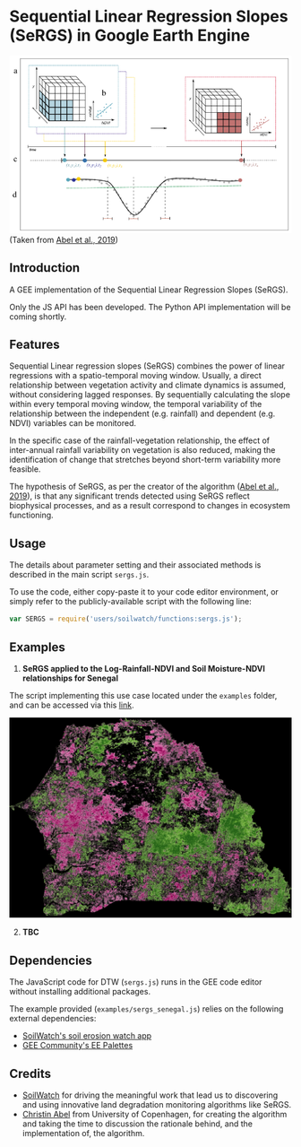 # Sequential Linear Regression Slopes (SeRGS) in Google Earth Engine

![Euclidean vs DTW comparison](images/Sergs_graph.png)
(Taken from [Abel et al., 2019](https://www.sciencedirect.com/science/article/abs/pii/S0034425719300653))

## Introduction
A GEE implementation of the Sequential Linear Regression Slopes (SeRGS).

Only the JS API has been developed. The Python API implementation will be coming shortly.

## Features
Sequential Linear regression slopes (SeRGS) combines the power of linear regressions with a spatio-temporal moving window.
Usually, a direct relationship between vegetation activity and climate dynamics is assumed, without considering lagged responses.
By sequentially calculating the slope within every temporal moving window, the temporal variability of the 
relationship between the independent (e.g. rainfall) and dependent (e.g. NDVI) variables can be monitored. 

In the specific case of the rainfall-vegetation relationship, the effect of inter-annual rainfall variability on vegetation is also
reduced, making the identification of change that stretches beyond short-term variability more feasible. 

The hypothesis of SeRGS, as per the creator of the algorithm 
([Abel et al., 2019](https://www.sciencedirect.com/science/article/abs/pii/S0034425719300653)), is that any significant trends detected using
SeRGS reflect biophysical processes, and as a result correspond to changes in ecosystem functioning.

## Usage
The details about parameter setting and their associated methods is described in the main script `sergs.js`.

To use the code, either copy-paste it to your code editor environment, or simply refer to the publicly-available script with the following line:
```js
var SERGS = require('users/soilwatch/functions:sergs.js');
```

## Examples

1. **SeRGS applied to the Log-Rainfall-NDVI and Soil Moisture-NDVI relationships for Senegal**

The script implementing this use case located under the `examples` folder, and can be accessed via this [link](https://code.earthengine.google.com/48dcf366f9202c3e8cf3fcdc21f269e8).

![Sudan Sennar DTW example](images/SeRGS_rainfall_ndvi.gif)

2. **TBC**

## Dependencies
The JavaScript code for DTW (`sergs.js`) runs in the GEE code editor without installing additional packages.

The example provided (`examples/sergs_senegal.js`) relies on the following external dependencies:
- [SoilWatch's soil erosion watch app](https://github.com/SoilWatch/soil-erosion-watch)
- [GEE Community's EE Palettes](https://github.com/gee-community/ee-palettes)

## Credits

- [SoilWatch](https://soilwatch.eu/) for driving the meaningful work that lead us to discovering and 
  using innovative land degradation monitoring algorithms like SeRGS.
- [Christin Abel](https://scholar.google.dk/citations?user=-nhaEE0AAAAJ&hl=en) from University of Copenhagen, 
  for creating the algorithm and taking the time to discussion the rationale behind, and the implementation of, the algorithm.